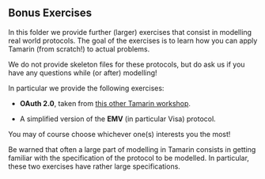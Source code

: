 ## Bonus Exercises

In this folder we provide further (larger) exercises that consist in modelling real world protocols. The goal of the exercises is to learn how you can apply Tamarin (from scratch!) to actual problems.

We do not provide skeleton files for these protocols, but do ask us if you have any questions while (or after) modelling!

In particular we provide the following exercises:

* **OAuth 2.0**,  taken from [this other Tamarin workshop](https://github.com/felixlinker/tamarin-workshop).

* A simplified version of the **EMV** (in particular Visa) protocol.


You may of course choose whichever one(s) interests you the most!

Be warned that often a large part of modelling in Tamarin consists in getting familiar with the specification of the protocol to be modelled. In particular, these two exercises have rather large specifications. 





